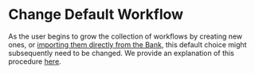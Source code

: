 # Change Default Workflow

As the user begins to grow the collection of workflows by creating new ones, or [importing them directly from the Bank](), this default choice might subsequently need to be changed. We provide an explanation of this procedure [here](/entities-general/actions/set-default.md).
